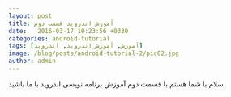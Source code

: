 ```yaml
---
layout: post
title: آموزش اندروید قسمت دوم
date:   2016-03-17 10:23:56 +0330
categories: android-tutorial
tags: [آموزش, آموزش_اندروید, اندروید]
image: /blog/posts/android-tutorial-2/pic02.jpg
author: admin
---
```


سلام
با شما هستم با قسمت دوم آموزش برنامه نویسی اندروید
با ما باشید